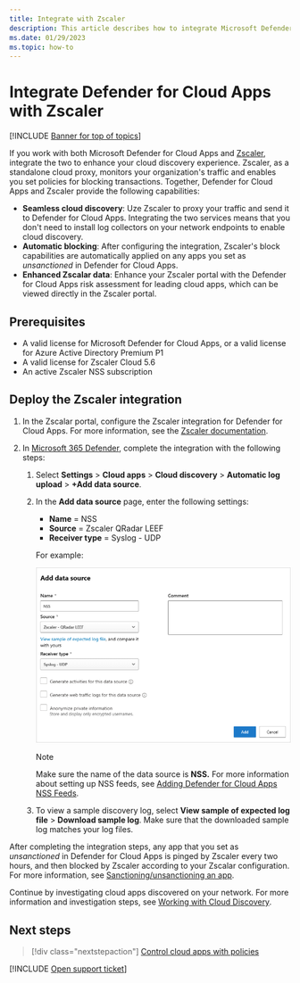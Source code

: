 ```yaml
---
title: Integrate with Zscaler
description: This article describes how to integrate Microsoft Defender for Cloud Apps with Zscaler for seamless Cloud Discovery and automated block of unsanctioned apps.
ms.date: 01/29/2023
ms.topic: how-to
---
```

# Integrate Defender for Cloud Apps with Zscaler

[!INCLUDE [Banner for top of topics](includes/banner.md)]

If you work with both Microsoft Defender for Cloud Apps and [Zscaler](https://www.zscaler.com/), integrate the two to enhance your cloud discovery experience. Zscaler, as a standalone cloud proxy, monitors your organization's traffic and enables you set policies for blocking transactions. Together, Defender for Cloud Apps and Zscaler provide the following capabilities:

- **Seamless cloud discovery**: Uze Zscaler to proxy your traffic and send it to Defender for Cloud Apps. Integrating the two services means that you don't need to install log collectors on your network endpoints to enable cloud discovery.
- **Automatic blocking**: After configuring the integration, Zscaler's block capabilities are automatically applied on any apps you set as *unsanctioned* in Defender for Cloud Apps.
- **Enhanced Zscalar data**: Enhance your Zscaler portal with the Defender for Cloud Apps risk assessment for leading cloud apps, which can be viewed directly in the Zscaler portal.

## Prerequisites

- A valid license for Microsoft Defender for Cloud Apps, or a valid license for Azure Active Directory Premium P1
- A valid license for Zscaler Cloud 5.6
- An active Zscaler NSS subscription

## Deploy the Zscaler integration

1. In the Zscalar portal, configure the Zscaler integration for Defender for Cloud Apps. For more information, see the [Zscaler documentation](https://help.zscaler.com/zia/configuring-mcas-integration).
1. In [Microsoft 365 Defender](https://security.microsoft.com/), complete the integration with the following steps:

    1. Select **Settings** > **Cloud apps** > **Cloud discovery** > **Automatic log upload** > **+Add data source**.
    1. In the **Add data source** page, enter the following settings:

        - **Name** = NSS
        - **Source** = Zscaler QRadar LEEF
        - **Receiver type** = Syslog - UDP

        For example:

       ![Screenshot of adding the Zscaler data source.](media/data-source-zscaler.png)

        > [!NOTE]
        > Make sure the name of the data source is **NSS.** For more information about setting up NSS feeds, see [Adding Defender for Cloud Apps NSS Feeds](https://help.zscaler.com/zia/adding-mcas-nss-feeds).

    1. To view a sample discovery log, select **View sample of expected log file** > **Download sample log**. Make sure that the downloaded sample log matches your log files.

After completing the integration steps, any app that you set as *unsanctioned* in Defender for Cloud Apps is pinged by Zscaler every two hours, and then blocked by Zscaler according to your Zscalar configuration. For more information, see [Sanctioning/unsanctioning an app](governance-discovery.md#sanctioningunsanctioning-an-app).

Continue by investigating cloud apps discovered on your network. For more information and investigation steps, see [Working with Cloud Discovery](working-with-cloud-discovery-data.md).


## Next steps

> [!div class="nextstepaction"]
> [Control cloud apps with policies](control-cloud-apps-with-policies.md)

[!INCLUDE [Open support ticket](includes/support.md)]
